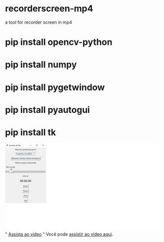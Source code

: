 # recorderscreen-mp4
 a tool for recorder screen in mp4
 
# pip install opencv-python
# pip install numpy
# pip install pygetwindow
# pip install pyautogui
# pip install tk

![Texto alternativo](https://github.com/0joseDark/recorderscreen-mp4/blob/main/images/janela.jpg)
"
[Assista ao vídeo](https://www.youtube.com/watch?v=tlQJSDB8gJM)
"
Você pode [assistir ao vídeo aqui](https://github.com/0joseDark/recorderscreen-mp4/raw/main/videos/janela-3.mp4).

